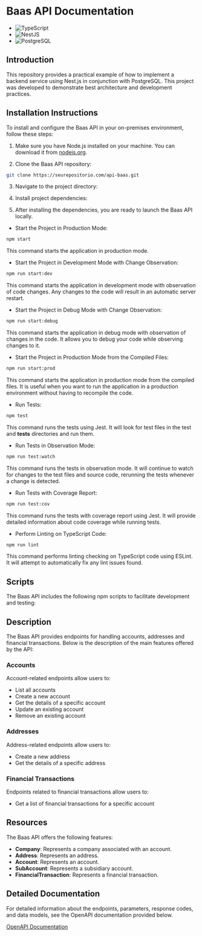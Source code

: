 # Baas API Documentation
- ![TypeScript](https://img.shields.io/badge/-TypeScript-007ACC?style=flat-square&logo=typescript&logoColor=white)
- ![NestJS](https://img.shields.io/badge/-NestJS-E0234E?style=flat-square&logo=nestjs&logoColor=white)
- ![PostgreSQL](https://img.shields.io/badge/-PostgreSQL-336791?style=flat-square&logo=postgresql&logoColor=white)


## Introduction

This repository provides a practical example of how to implement a backend service using Nest.js in conjunction with PostgreSQL. This project was developed to demonstrate best architecture and development practices.

## Installation Instructions

To install and configure the Baas API in your on-premises environment, follow these steps:

1. Make sure you have Node.js installed on your machine. You can download it from [nodejs.org](https://nodejs.org/).

2. Clone the Baas API repository:

```sh
git clone https://seurepositorio.com/api-baas.git

```

3. Navigate to the project directory:

4. Install project dependencies:

5. After installing the dependencies, you are ready to launch the Baas API locally.
- Start the Project in Production Mode:
```sh
npm start
```

This command starts the application in production mode.

- Start the Project in Development Mode with Change Observation:

```sh
npm run start:dev
```

This command starts the application in development mode with observation of code changes. Any changes to the code will result in an automatic server restart.

- Start the Project in Debug Mode with Change Observation:

```sh
npm run start:debug
```

This command starts the application in debug mode with observation of changes in the code. It allows you to debug your code while observing changes to it.

- Start the Project in Production Mode from the Compiled Files:

```sh
npm run start:prod
```

This command starts the application in production mode from the compiled files. It is useful when you want to run the application in a production environment without having to recompile the code.

- Run Tests:

```sh
npm test
```

This command runs the tests using Jest. It will look for test files in the test and __tests__ directories and run them.

- Run Tests in Observation Mode:

```sh
npm run test:watch
```

This command runs the tests in observation mode. It will continue to watch for changes to the test files and source code, rerunning the tests whenever a change is detected.

- Run Tests with Coverage Report:

```sh
npm run test:cov
```

This command runs the tests with coverage report using Jest. It will provide detailed information about code coverage while running tests.

- Perform Linting on TypeScript Code:

```sh
npm run lint
```

This command performs linting checking on TypeScript code using ESLint. It will attempt to automatically fix any lint issues found.

## Scripts

The Baas API includes the following npm scripts to facilitate development and testing:


## Description

The Baas API provides endpoints for handling accounts, addresses and financial transactions. Below is the description of the main features offered by the API:

### Accounts

Account-related endpoints allow users to:

- List all accounts
- Create a new account
- Get the details of a specific account
- Update an existing account
- Remove an existing account

### Addresses

Address-related endpoints allow users to:

- Create a new address
- Get the details of a specific address

### Financial Transactions

Endpoints related to financial transactions allow users to:

- Get a list of financial transactions for a specific account

## Resources

The Baas API offers the following features:

- **Company**: Represents a company associated with an account.
- **Address**: Represents an address.
- **Account**: Represents an account.
- **SubAccount**: Represents a subsidiary account.
- **FinancialTransaction**: Represents a financial transaction.

## Detailed Documentation

For detailed information about the endpoints, parameters, response codes, and data models, see the OpenAPI documentation provided below.

[OpenAPI Documentation](swagger.json)
